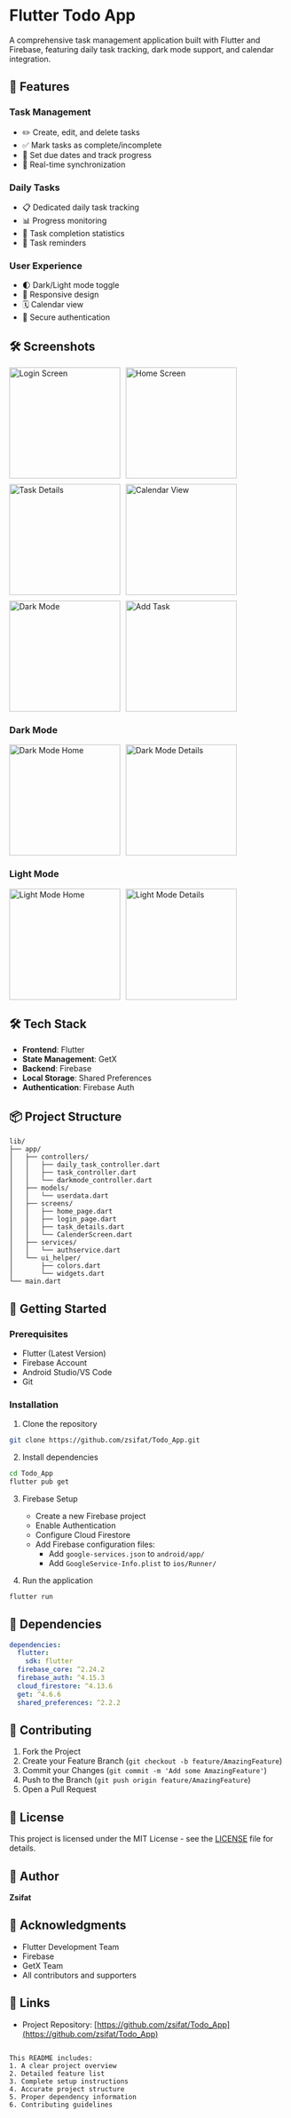 # Flutter Todo App

A comprehensive task management application built with Flutter and Firebase, featuring daily task tracking, dark mode support, and calendar integration.

## 🌟 Features

### Task Management
- ✏️ Create, edit, and delete tasks
- ✅ Mark tasks as complete/incomplete
- 📅 Set due dates and track progress
- 🔄 Real-time synchronization

### Daily Tasks
- 📋 Dedicated daily task tracking
- 📊 Progress monitoring
- 🎯 Task completion statistics
- 🔔 Task reminders

### User Experience
- 🌓 Dark/Light mode toggle
- 📱 Responsive design
- 🗓️ Calendar view
- 🔐 Secure authentication

## 🛠 Screenshots

<div style="display: flex; flex-wrap: wrap; gap: 10px;">
<img src="screenshots/login.png" width="200" alt="Login Screen"/>
<img src="screenshots/home.png" width="200" alt="Home Screen"/>
<img src="screenshots/task_details.png" width="200" alt="Task Details"/>
<img src="screenshots/calendar.png" width="200" alt="Calendar View"/>
<img src="screenshots/dark_mode.png" width="200" alt="Dark Mode"/>
<img src="screenshots/add_task.png" width="200" alt="Add Task"/>
</div>

### Dark Mode
<div style="display: flex; gap: 10px;">
<img src="screenshots/dark_home.png" width="200" alt="Dark Mode Home"/>
<img src="screenshots/dark_details.png" width="200" alt="Dark Mode Details"/>
</div>

### Light Mode
<div style="display: flex; gap: 10px;">
<img src="screenshots/light_home.png" width="200" alt="Light Mode Home"/>
<img src="screenshots/light_details.png" width="200" alt="Light Mode Details"/>
</div>

## 🛠️ Tech Stack

- **Frontend**: Flutter
- **State Management**: GetX
- **Backend**: Firebase
- **Local Storage**: Shared Preferences
- **Authentication**: Firebase Auth

## 📦 Project Structure

```
lib/
├── app/
│   ├── controllers/
│   │   ├── daily_task_controller.dart
│   │   ├── task_controller.dart
│   │   └── darkmode_controller.dart
│   ├── models/
│   │   └── userdata.dart
│   ├── screens/
│   │   ├── home_page.dart
│   │   ├── login_page.dart
│   │   ├── task_details.dart
│   │   └── CalenderScreen.dart
│   ├── services/
│   │   └── authservice.dart
│   └── ui_helper/
│       ├── colors.dart
│       └── widgets.dart
└── main.dart
```

## 🚀 Getting Started

### Prerequisites

- Flutter (Latest Version)
- Firebase Account
- Android Studio/VS Code
- Git

### Installation

1. Clone the repository
```bash
git clone https://github.com/zsifat/Todo_App.git
```

2. Install dependencies
```bash
cd Todo_App
flutter pub get
```

3. Firebase Setup
   - Create a new Firebase project
   - Enable Authentication
   - Configure Cloud Firestore
   - Add Firebase configuration files:
     - Add `google-services.json` to `android/app/`
     - Add `GoogleService-Info.plist` to `ios/Runner/`

4. Run the application
```bash
flutter run
```

## 📱 Dependencies

```yaml
dependencies:
  flutter:
    sdk: flutter
  firebase_core: ^2.24.2
  firebase_auth: ^4.15.3
  cloud_firestore: ^4.13.6
  get: ^4.6.6
  shared_preferences: ^2.2.2
```

## 🤝 Contributing

1. Fork the Project
2. Create your Feature Branch (`git checkout -b feature/AmazingFeature`)
3. Commit your Changes (`git commit -m 'Add some AmazingFeature'`)
4. Push to the Branch (`git push origin feature/AmazingFeature`)
5. Open a Pull Request

## 📄 License

This project is licensed under the MIT License - see the [LICENSE](LICENSE) file for details.

## 👤 Author

**Zsifat**

## 🙏 Acknowledgments

- Flutter Development Team
- Firebase
- GetX Team
- All contributors and supporters

## 🔗 Links

- Project Repository: [https://github.com/zsifat/Todo_App](https://github.com/zsifat/Todo_App)
```

This README includes:
1. A clear project overview
2. Detailed feature list
3. Complete setup instructions
4. Accurate project structure
5. Proper dependency information
6. Contributing guidelines
